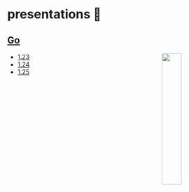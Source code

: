 # presentations 🎤

## [Go](/Go)

<img src="https://assets.c7.se/svg/viking-gopher.svg" align="right" width="30%" height="300">

- [1.23](https://raw.githubusercontent.com/peterhellberg/presentations/refs/heads/main/Go/Go-1.23/Go-1.23.pdf)
- [1.24](https://raw.githubusercontent.com/peterhellberg/presentations/refs/heads/main/Go/Go-1.24/Go-1.24.pdf)
- [1.25](https://raw.githubusercontent.com/peterhellberg/presentations/refs/heads/main/Go/Go-1.25/Go-1.25.pdf)

